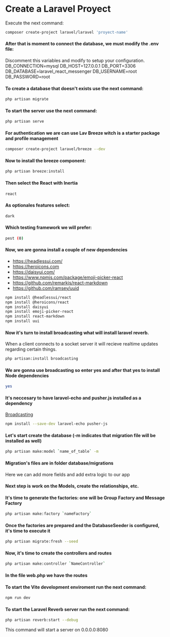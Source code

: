 # Create a Laravel Proyect

Execute the next command:
```bash
composer create-project laravel/laravel 'proyect-name'
```

#### After that is moment to connect the database, we must modify the .env file:

Discomment this variables and modify to setup your configuration.
DB_CONNECTION=mysql
DB_HOST=127.0.0.1
DB_PORT=3306
DB_DATABASE=laravel_react_messenger
DB_USERNAME=root
DB_PASSWORD=root

#### To create a database that doesn't exists use the next command:
```bash
php artisan migrate
```

#### To start the server use the next command:
```bash
php artisan serve
```

#### For authentication we are can use Lav Breeze witch is a starter package and profile management
```bash
composer create-project laravel/breeze --dev
```

#### Now to install the breeze component:
```bash
php artisan breeze:install
```

#### Then select the React with Inertia
```bash
react
```
#### As optionales features select:
```bash
dark
```

#### Which testing framework we will prefer:
```bash
pest (0)
```

#### Now, we are gonna install a couple of new dependencies
- https://headlessui.com/
- https://heroicons.com
- https://daisyui.com/
- https://www.npmjs.com/package/emoji-picker-react
- https://github.com/remarkjs/react-markdown
- https://github.com/ramsey/uuid

```bash
npm install @headlessui/react
npm install @heroicons/react
npm install daisyui
npm install emoji-picker-react
npm install react-markdown
npm install uui
```

#### Now it's turn to install broadcasting what will install laravel reverb.
When a client connects to a socket server it will recieve realtime updates regarding certain things.
```bash
php artisan:install broadcasting
```
#### We are gonna use broadcasting so enter yes and after that yes to install Node dependencies 
```bash
yes
```

#### It's neccesary to have laravel-echo and pusher.js installed as a dependency
[Broadcasting](https://laravel.com/docs/11.x/broadcasting)
```bash
npm install --save-dev laravel-echo pusher-js
```

#### Let's start create the database (-m indicates that migration file will be installed as well)
```bash
php artisan make:model `name_of_table` -m
```

#### Migration's files are in folder database/migrations
Here we can add more fields and add extra logic to our app

#### Next step is work on the Models, create the relationships, etc.

#### It's time to generate the factories: one will be Group Factory and Message Factory
```bash
php artisan make:factory `nameFactory`
```
#### Once the factories are prepared and the DatabaseSeeder is configured, it's time to execute it
```bash
php artisan migrate:fresh --seed
```
#### Now, it's time to create the controllers and routes
```bash
php artisan make:controller `NameController`
```

#### In the file web.php we have the routes

#### To start the Vite development enviroment run the next command:
```bash
npm run dev
```

#### To start the Laravel Reverb server run the next command:
```bash
php artisan reverb:start --debug
```
This command will start a server on 0.0.0.0:8080